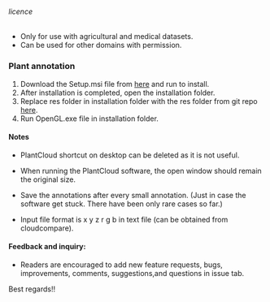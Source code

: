 ###### licence 
- Only for use with agricultural and medical datasets. 
- Can be used for other domains with permission.

### Plant annotation

1. Download the Setup.msi file from [here](https://github.com/UGA-BSAIL/plant_3d_deep_learning/blob/main/plant_annotation/PlantCloud/OpenGL/Setup/Debug) and run to install.
2. After installation is completed, open the installation folder.
3. Replace res folder in installation folder with the res folder from git repo [here](https://github.com/UGA-BSAIL/plant_3d_deep_learning/tree/main/plant_annotation/PlantCloud/OpenGL/OpenGL).
4. Run OpenGL.exe file in installation folder.

#### Notes

- PlantCloud shortcut on desktop can be deleted as it is not useful.

- When running the PlantCloud software, the open window should remain the original size. 

- Save the annotations after every small annotation. (Just in case the software get stuck. There have been only rare cases so far.)

- Input file format is x y z r g b in text file (can be obtained from cloudcompare).

#### Feedback and inquiry:
- Readers are encouraged to add new feature requests, bugs, improvements, comments, suggestions,and questions in issue tab.

Best regards!!

